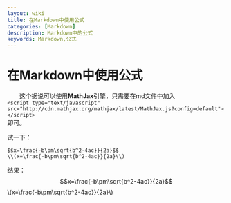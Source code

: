 ```yaml
---
layout: wiki
title: 在Markdown中使用公式
categories: [Markdown]
description: Markdown中的公式
keywords: Markdown,公式
---
```

<script type="text/javascript" src="http://cdn.mathjax.org/mathjax/latest/MathJax.js?config=default"></script>
# 在Markdown中使用公式

&emsp;&emsp;这个据说可以使用**MathJax**引擎，只需要在md文件中加入  
`<script type="text/javascript" src="http://cdn.mathjax.org/mathjax/latest/MathJax.js?config=default"></script>`  
即可。

试一下：  
```
$$x=\frac{-b\pm\sqrt{b^2-4ac}}{2a}$$
\\(x=\frac{-b\pm\sqrt{b^2-4ac}}{2a}\\)
```

结果：$$x=\frac{-b\pm\sqrt{b^2-4ac}}{2a}$$
\\(x=\frac{-b\pm\sqrt{b^2-4ac}}{2a}\\)